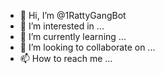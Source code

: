 - 👋 Hi, I’m @1RattyGangBot
- 👀 I’m interested in ...
- 🌱 I’m currently learning ...
- 💞️ I’m looking to collaborate on ...
- 📫 How to reach me ...

<!---
1RattyGangBot/1RattyGangBot is a ✨ special ✨ repository because its `README.md` (this file) appears on your GitHub profile.
You can click the Preview link to take a look at your changes.
--->

